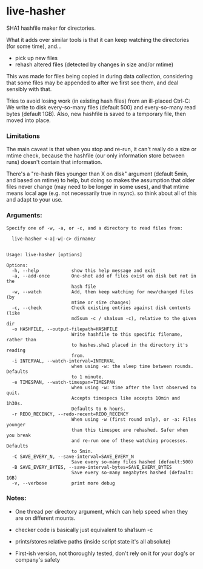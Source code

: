 # live-hasher

SHA1 hashfile maker for directories.

What it adds over similar tools is that it can keep watching the directories (for some time), and... 
- pick up new files 
- rehash altered files (detected by changes in size and/or mtime)

This was made for files being copied in during data collection, considering that some files may be appended to after we first see them, and deal sensibly with that.

Tries to avoid losing work (in existing hash files) from an ill-placed Ctrl-C: We write to disk every-so-many files (default 500) and every-so-many read bytes (default 1GB). Also, new hashfile is saved to a temporary file, then moved into place.



### Limitations
                                                                                                               
The main caveat is that when you stop and re-run, it can't really do a size or mtime check,
because the hashfile (our only information store between runs) doesn't contain that information.

There's a "re-hash files younger than X on disk" argument (default 5min, and based on mtime) to help, 
but doing so makes the assumption that older files never change (may need to be longer in some uses),
and that mtime means local age (e.g. not necessarily true in rsync).
so think about all of this and adapt to your use.


### Arguments:

```
Specify one of -w, -a, or -c, and a directory to read files from:

  live-hasher <-a|-w|-c> dirname/


Usage: live-hasher [options]

Options:
  -h, --help            show this help message and exit
  -a, --add-once        One-shot add of files exist on disk but not in the
                        hash file
  -w, --watch           Add, then keep watching for new/changed files  (by
                        mtime or size changes)
  -c, --check           Check existing entries against disk contents (like
                        md5sum -c / sha1sum -c), relative to the given dir
  -o HASHFILE, --output-filepath=HASHFILE
                        Write hashfile to this specific filename, rather than
                        to hashes.sha1 placed in the directory it's reading
                        from.
  -i INTERVAL, --watch-interval=INTERVAL
                        when using -w: the sleep time between rounds. Defaults
                        to 1 minute.
  -e TIMESPAN, --watch-timespan=TIMESPAN
                        when using -w: time after the last observed to quit.
                        Accepts timespecs like accepts 10min and 1h30s.
                        Defaults to 6 hours.
  -r REDO_RECENCY, --redo-recent=REDO_RECENCY
                        When using -w (first round only), or -a: Files younger
                        than this timespec are rehashed. Safer when you break
                        and re-run one of these watching processes. Defaults
                        to 5min.
  -C SAVE_EVERY_N, --save-interval=SAVE_EVERY_N
                        Save every so-many files hashed (default:500)
  -B SAVE_EVERY_BYTES, --save-interval-bytes=SAVE_EVERY_BYTES
                        Save every so-many megabytes hashed (default: 1GB)
  -v, --verbose         print more debug
```


### Notes:
* One thread per directory argument, which can help speed when they are on different mounts.

* checker code is basically just equivalent to sha1sum -c

* prints/stores relative paths  (inside script state it's all absolute)

* First-ish version, not thoroughly tested, don't rely on it for your dog's or company's safety

